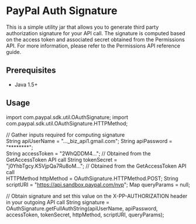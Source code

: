 
PayPal Auth Signature
=====================

This is a simple utility jar that allows you to generate third party authorization signature for your API call. 
The signature is computed based on the access token and associated secret obtained from the Permissions API. For more information, please refer to the Permissions API reference guide.


Prerequisites
-------------

   * Java 1.5+

Usage
-----


   import com.paypal.sdk.util.OAuthSignature; 
   import com.paypal.sdk.util.OAuthSignature.HTTPMethod;
   
   
   // Gather inputs required for computing signature   
   String apiUserName = "..._biz_api1.gmail.com"; 
   String apiPassword = "********";    
   String accessToken = "2WhQDDM4..."; 	                 // Obtained from the GetAccessToken API call
   String tokenSecret = "j0YhbTgcy.K5VjpQa7Ru8oM...";    // Obtained from the GetAccessToken API call   
   HTTPMethod httpMethod = OAuthSignature.HTTPMethod.POST;
   String scriptURI = "https://api.sandbox.paypal.com/nvp"; 
   Map queryParams = null;  
   
   // Obtain signature and set this value on the X-PP-AUTHORIZATION header in your outgoing API call
   String signature = OAuthSignature.getFullAuthString(apiUserName, apiPassword, 
           accessToken, tokenSecret, httpMethod, scriptURI, queryParams);
